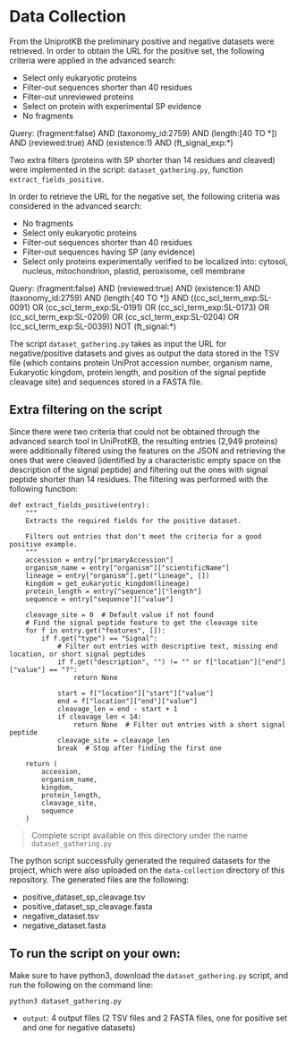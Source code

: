 # Data Collection

From the UniprotKB the preliminary positive and negative datasets were retrieved. In order to obtain the URL for the positive set, the following criteria were applied in the advanced search: 

* Select only eukaryotic proteins
* Filter-out sequences shorter than 40 residues
* Filter-out unreviewed proteins
* Select on protein with experimental SP evidence
* No fragments

Query: (fragment:false) AND (taxonomy_id:2759) AND (length:[40 TO \*]) AND (reviewed:true) AND (existence:1) AND (ft_signal_exp:\*)

Two extra filters (proteins with SP shorter than 14 residues and cleaved) were implemented in the script: `dataset_gathering.py`, function `extract_fields_positive`.

In order to retrieve the URL for the negative set, the following criteria was considered in the advanced search: 

* No fragments
* Select only eukaryotic proteins
* Filter-out sequences shorter than 40 residues
* Filter-out sequences having SP (any evidence)
* Select only proteins experimentally verified to be localized into: cytosol, nucleus, mitochondrion, plastid, peroxisome, cell membrane

Query: (fragment:false) AND (reviewed:true) AND (existence:1) AND (taxonomy_id:2759) AND (length:[40 TO \*]) AND ((cc_scl_term_exp:SL-0091) OR (cc_scl_term_exp:SL-0191) OR (cc_scl_term_exp:SL-0173) OR (cc_scl_term_exp:SL-0209) OR (cc_scl_term_exp:SL-0204) OR (cc_scl_term_exp:SL-0039)) NOT (ft_signal:\*)

The script `dataset_gathering.py` takes as input the URL for negative/positive datasets and gives as output the data stored in the TSV file (which contains protein UniProt accession number, organism name, Eukaryotic kingdom, protein length, and position of the signal peptide cleavage site) and sequences stored in a FASTA file.

## Extra filtering on the script

Since there were two criteria that could not be obtained through the advanced search tool in UniProtKB, the resulting entries (2,949 proteins) were additionally filtered using the features on the JSON and retrieving the ones that were cleaved (identified by a characteristic empty space on the description of the signal peptide) and filtering out the ones with signal peptide shorter than 14 residues. The filtering was performed with the following function:

~~~
def extract_fields_positive(entry):
    """
    Extracts the required fields for the positive dataset.
    
    Filters out entries that don't meet the criteria for a good positive example.
    """
    accession = entry["primaryAccession"]
    organism_name = entry["organism"]["scientificName"]
    lineage = entry["organism"].get("lineage", [])
    kingdom = get_eukaryotic_kingdom(lineage)
    protein_length = entry["sequence"]["length"]
    sequence = entry["sequence"]["value"]

    cleavage_site = 0  # Default value if not found
    # Find the signal peptide feature to get the cleavage site
    for f in entry.get("features", []):
        if f.get("type") == "Signal":
            # Filter out entries with descriptive text, missing end location, or short signal peptides
            if f.get("description", "") != "" or f["location"]["end"]["value"] == "?":
                return None
            
            start = f["location"]["start"]["value"]
            end = f["location"]["end"]["value"]
            cleavage_len = end - start + 1
            if cleavage_len < 14:
                return None  # Filter out entries with a short signal peptide
            cleavage_site = cleavage_len
            break  # Stop after finding the first one

    return (
        accession,
        organism_name,
        kingdom,
        protein_length,
        cleavage_site,
        sequence
    )
  ~~~

> Complete script available on this directory under the name `dataset_gathering.py`

The python script successfully generated the required datasets for the project, which were also uploaded on the `data-collection` directory of this repository. The generated files are the following:

* positive_dataset_sp_cleavage.tsv
* positive_dataset_sp_cleavage.fasta
* negative_dataset.tsv
* negative_dataset.fasta

## To run the script on your own:

Make sure to have python3, download the `dataset_gathering.py` script, and run the following on the command line:

```bash
python3 dataset_gathering.py
``` 
- `output`: 4 output files (2 TSV files and 2 FASTA files, one for positive set and one for negative datasets)
